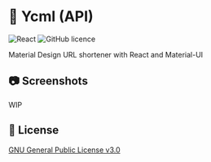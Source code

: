 # 🍉 Ycml (API)

![React](https://img.shields.io/badge/made%20with-React-ff5252.svg)
![GitHub licence](https://img.shields.io/github/license/Ycmelon/ycml?color=ff5252)

Material Design URL shortener with React and Material-UI

## 📷 Screenshots

WIP

## 📃 License

[GNU General Public License v3.0](https://choosealicense.com/licenses/gpl-3.0/)
